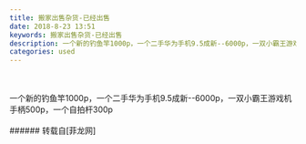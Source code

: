 ```yaml
---
title: 搬家出售杂货-已经出售
date: 2018-8-23 13:51
keywords: 搬家出售杂货-已经出售
description: 一个新的钓鱼竿1000p，一个二手华为手机9.5成新--6000p，一双小霸王游戏机手柄500p，一个自拍杆300p
categories: used
---
```

<td class="t_f" id="postmessage_1678876">

<br/>
<br/>
一个新的钓鱼竿1000p，一个二手华为手机9.5成新--6000p，一双小霸王游戏机手柄500p，一个自拍杆300p<br/>
<img alt="" border="0" class="zoom" data-cf-modified-cb8155a9039b47b4531a10ea-="" file="http://photo_2018-08-23_13-48-52.jpg" id="aimg_W7Z18" lazyloadthumb="1" onclick="" onmouseover="" src="http://photo_2018-08-23_13-48-52.jpg"/><br/>
<br/>
</td>
###### 转载自[菲龙网]
